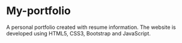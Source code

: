 # My-portfolio
A personal portfolio created with resume information.
The website is developed using HTML5, CSS3, Bootstrap and JavaScript.
